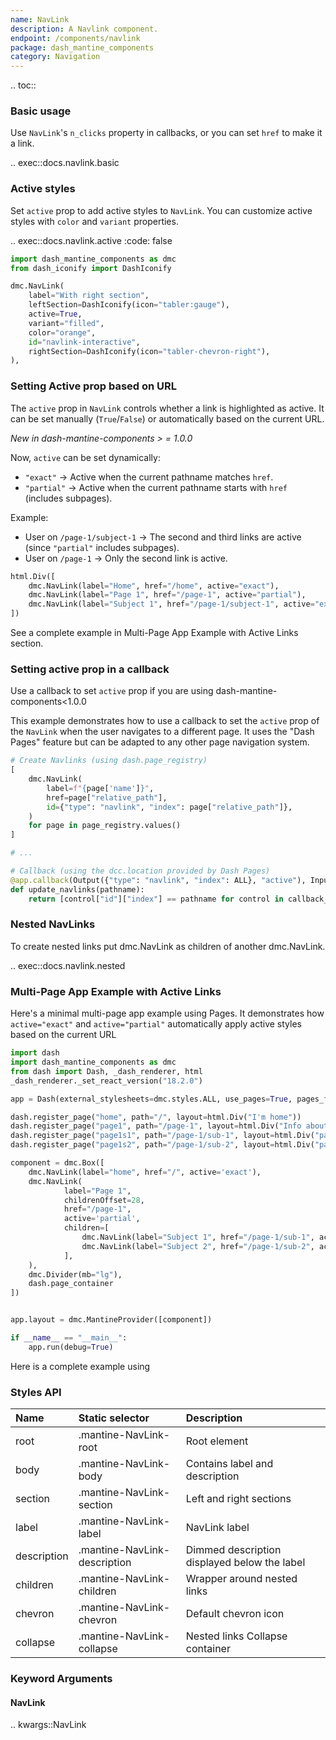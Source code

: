 ```yaml
---
name: NavLink
description: A Navlink component.
endpoint: /components/navlink
package: dash_mantine_components
category: Navigation
---
```


.. toc::

### Basic usage

Use `NavLink`'s `n_clicks` property in callbacks, or you can set `href` to make it a link.

.. exec::docs.navlink.basic

### Active styles

Set `active` prop to add active styles to `NavLink`. You can customize active styles with `color` and `variant` properties.

.. exec::docs.navlink.active
    :code: false

```python
import dash_mantine_components as dmc
from dash_iconify import DashIconify

dmc.NavLink(
    label="With right section",
    leftSection=DashIconify(icon="tabler:gauge"),
    active=True,
    variant="filled",
    color="orange",
    id="navlink-interactive",
    rightSection=DashIconify(icon="tabler-chevron-right"),
),
```

### Setting Active prop based on URL

The `active` prop in `NavLink` controls whether a link is highlighted as active. It can be set manually (`True`/`False`)
or automatically based on the current URL.  

*New in dash-mantine-components > = 1.0.0*  

Now, `active` can be set dynamically:  
- `"exact"` → Active when the current pathname matches `href`.  
- `"partial"` → Active when the current pathname starts with `href` (includes subpages).  

Example:
- User on `/page-1/subject-1` → The second and third links are active (since `"partial"` includes subpages).  
- User on `/page-1` → Only the second link is active.  


```python
html.Div([
    dmc.NavLink(label="Home", href="/home", active="exact"),
    dmc.NavLink(label="Page 1", href="/page-1", active="partial"),
    dmc.NavLink(label="Subject 1", href="/page-1/subject-1", active="exact"),
])
```
See a complete example in Multi-Page App Example with Active Links section.  


### Setting active prop in a callback

Use a callback to set `active` prop if you are using dash-mantine-components<1.0.0

This example demonstrates how to use a callback to set the `active` prop of the `NavLink` when the user navigates to a different page. It uses the "Dash Pages" feature but can be adapted to any other page navigation system.

```python
# Create Navlinks (using dash.page_registry)
[
    dmc.NavLink(
        label=f"{page['name']}",
        href=page["relative_path"],
        id={"type": "navlink", "index": page["relative_path"]},
    )
    for page in page_registry.values()
]

# ...

# Callback (using the dcc.location provided by Dash Pages)
@app.callback(Output({"type": "navlink", "index": ALL}, "active"), Input("_pages_location", "pathname"))
def update_navlinks(pathname):
    return [control["id"]["index"] == pathname for control in callback_context.outputs_list]

```

### Nested NavLinks

To create nested links put dmc.NavLink as children of another dmc.NavLink.

.. exec::docs.navlink.nested


### Multi-Page App Example with Active Links
Here's a minimal multi-page app example using Pages. It demonstrates how `active="exact"` and `active="partial"`
automatically apply active styles based on the current URL

```python
import dash
import dash_mantine_components as dmc
from dash import Dash, _dash_renderer, html
_dash_renderer._set_react_version("18.2.0")

app = Dash(external_stylesheets=dmc.styles.ALL, use_pages=True, pages_folder="")

dash.register_page("home", path="/", layout=html.Div("I'm home"))
dash.register_page("page1", path="/page-1", layout=html.Div("Info about page 1 subjects"))
dash.register_page("page1s1", path="/page-1/sub-1", layout=html.Div("page 1 subject 1"))
dash.register_page("page1s2", path="/page-1/sub-2", layout=html.Div("page 1 subject 2"))

component = dmc.Box([
    dmc.NavLink(label="home", href="/", active='exact'),
    dmc.NavLink(
            label="Page 1",
            childrenOffset=28,
            href="/page-1",
            active='partial',
            children=[
                dmc.NavLink(label="Subject 1", href="/page-1/sub-1", active="exact"),
                dmc.NavLink(label="Subject 2", href="/page-1/sub-2", active="exact"),
            ],
    ),
    dmc.Divider(mb="lg"),
    dash.page_container
])


app.layout = dmc.MantineProvider([component])

if __name__ == "__main__":
    app.run(debug=True)

```

Here is a complete example using 

### Styles API

| Name        | Static selector              | Description                                  |
|:------------|:-----------------------------|:---------------------------------------------|
| root        | .mantine-NavLink-root        | Root element                                 |
| body        | .mantine-NavLink-body        | Contains label and description               |
| section     | .mantine-NavLink-section     | Left and right sections                      |
| label       | .mantine-NavLink-label       | NavLink label                                |
| description | .mantine-NavLink-description | Dimmed description displayed below the label |
| children    | .mantine-NavLink-children    | Wrapper around nested links                  |
| chevron     | .mantine-NavLink-chevron     | Default chevron icon                         |
| collapse    | .mantine-NavLink-collapse    | Nested links Collapse container              |

### Keyword Arguments

#### NavLink

.. kwargs::NavLink

